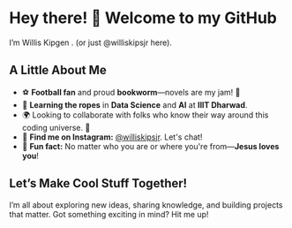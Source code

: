 

# Hey there! 👋 Welcome to my GitHub  

I’m Willis Kipgen . (or just @williskipsjr here).  

## A Little About Me  
- ⚽ **Football fan** and proud **bookworm**—novels are my jam! 📖  
- 🤖 **Learning the ropes** in **Data Science** and **AI** at **IIIT Dharwad**.  
- 🌍 Looking to collaborate with folks who know their way around this coding universe. 🚀  
- 📲 **Find me on Instagram:** [@williskipsjr](https://www.instagram.com/williskipsjr). Let's chat!  
- 🙌 **Fun fact:** No matter who you are or where you're from—**Jesus loves you**!  

## Let’s Make Cool Stuff Together!  
I’m all about exploring new ideas, sharing knowledge, and building projects that matter. Got something exciting in mind? Hit me up!  

